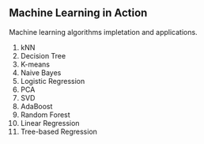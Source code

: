 ## Machine Learning in Action

Machine learning algorithms impletation and applications.

1. kNN
2. Decision Tree
3. K-means
4. Naive Bayes
5. Logistic Regression
6. PCA
7. SVD
8. AdaBoost
9. Random Forest
10. Linear Regression
11. Tree-based Regression
